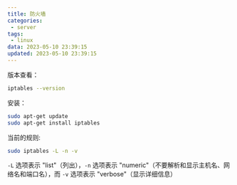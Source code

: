 ```yaml
---
title: 防火墙
categories:
 - server
tags:
 - linux
data: 2023-05-10 23:39:15
updated: 2023-05-10 23:39:15
---
```


版本查看：
```bash
iptables --version
```

安装：
```bash
sudo apt-get update
sudo apt-get install iptables
```

当前的规则:
```bash
sudo iptables -L -n -v
```

`-L` 选项表示 "list"（列出），`-n` 选项表示 "numeric"（不要解析和显示主机名、网络名和端口名），而 `-v` 选项表示 "verbose"（显示详细信息）